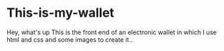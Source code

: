 # This-is-my-wallet
Hey, what's up
This is the front end of an electronic wallet in which I use html and css and some images to create it..
